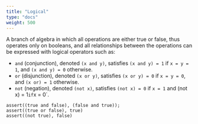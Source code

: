 ```yaml
---
title: "Logical"
type: "docs"
weight: 500
---
```

A branch of algebra in which all operations are either true or false, thus operates only on booleans, and all relationships between the operations can be expressed with logical operators such as:

- `and` (conjunction), denoted `(x and y)`, satisfies `(x and y) = 1` if `x = y = 1`, and `(x and y) = 0` otherwise.
- `or` (disjunction), denoted `(x or y)`, satisfies `(x or y) = 0` if `x = y = 0`, and `(x or) = 1` otherwise.
- `not` (negation), denoted `(not x)`, satisfies `(not x) = 0` if `x = 1` and (not x) = 1` if `x = 0`.

```
assert((true and false), (false and true));
assert((true or false), true)
assert((not true), false)
```
